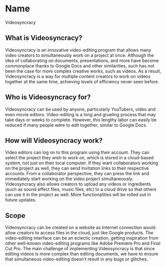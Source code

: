 # Name
Videosyncracy

## What is Videosyncracy?
Videosyncracy is an innovative video-editing program that allows many video creators to simultaneously work on a project at once.
Although the idea of collaborating on documents, presentations, and more have become commonplace thanks to Google Docs and other similarities, such has not been the case for more complex creative works, such as videos. As a result, Videosyncracy is a way for multiple content creators to work on videos together at the same time, achieving levels of efficiency never seen before.

## Who is Videosyncracy for?
Videosyncracy can be used by anyone, particularly YouTubers, video and even movie editors. 
Video-editing is a long and grueling process that may take days or weeks to complete. However, this lengthy labor can easily be reduced if many people were to edit together, similar to Google Docs.

## How will Videosyncracy work?
Video editors can log on to this program using their account. They can select the project they wish to work on, which is stored in a cloud-based system, not just on their local computer. If they want collaborators working on the project as well, they can send Invitation links to their respective accounts. 
From a collaborator perspective, they can press the link and immediately start working on the video project simultaneously. 
Videosyncracy also allows creators to upload any videos or ingredients (such as sound effect files, music files, etc) to a cloud drive so that others can use it in the project as well. More functionalities will be rolled out in future updates.

## Scope
Videosyncracy can be created on a website as Internet connection would allow creators to access files in the cloud, just like Google products. The video-editing interface can be an eclectic creation, getting inspiration from other well-known video-editing programs like Adobe Premiere Pro and Final Cut Pro. 
The main challenge of implementing Videosyncracy is that since editing videos is more complex than editing documents, we have to ensure that simultaneous video-editing doesn't result in any bugs or glitches.
